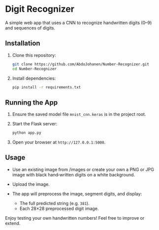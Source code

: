 # Digit Recognizer

A simple web app that uses a CNN to recognize handwritten digits (0–9) and sequences of digits.

## Installation

1. Clone this repository:

   ```bash
   git clone https://github.com/AbdoJohanen/Number-Recognizer.git
   cd Number-Recognizer
   ```
2. Install dependencies:

   ```bash
   pip install -r requirements.txt
   ```

## Running the App

1. Ensure the saved model file `mnist_cnn.keras` is in the project root.
2. Start the Flask server:

   ```bash
   python app.py
   ```
3. Open your browser at `http://127.0.0.1:5000`.

## Usage

* Use an existing image from /images or create your own a PNG or JPG image with black hand‑written digits on a white background.
* Upload the image.
* The app will preprocess the image, segment digits, and display:

  * The full predicted string (e.g. `381`).
  * Each 28×28 preprocessed digit image.

Enjoy testing your own handwritten numbers! Feel free to improve or extend.
